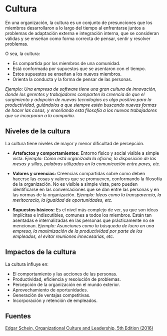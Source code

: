 # Cultura

En una organización, la cultura es un conjunto de presunciones que los miembros desarrollaron a lo largo del tiempo al enfrentarse juntos a problemas de adaptación externa e integración interna, que se consideran válidas y se enseñan como forma correcta de pensar, sentir y resolver problemas.

O sea, la cultura:
* Es compartida por los miembros de una comunidad.
* Está conformada por supuestos que se asentaron con el tiempo.
* Estos supuestos se enseñan a los nuevos miembros.
* Orienta la conducta y la forma de pensar de las personas.

*Ejemplo: Una empresa de software tiene una gran cultura de innovación, donde los gerentes y trabajadores comparten la creencia de que el surgimiento y adopción de nuevas tecnologías es algo positivo para la productividad, guiándolos a que siempre estén buscando nuevas formas de hacer las cosas, y enseñando esta filosofía a los nuevos trabajadores que se incorporan a la compañía.*

## Niveles de la cultura

La cultura tiene niveles de mayor y menor dificultad de percepción.

* **Artefactos y comportamientos:** Entorno físico y social visible a simple vista. *Ejemplo: Cómo está organizada la oficina, la disposición de las mesas y sillas, palabras utilizadas en la comunicación entre pares, etc.*

* **Valores y creencias:** Creencias compartidas sobre como deben hacerse las cosas y valores que se promueven, conformando la filosofía de la organización. No es visible a simple vista, pero pueden identificarse en las conversaciones que se dan entre las personas y en las normas de la organización. *Ejemplo: Ideas como la transparencia, la meritocracia, la igualdad de oportunidades, etc.*

* **Supuestos básicos:** Es el nivel más complejo de ver, ya que son ideas implícitas e indiscutibles, comunes a todos los miembros. Están tan asentadas e internalizadas en las personas que prácticamente no se mencionan. *Ejemplo: Asunciones como la búsqueda de lucro en una empresa, la maximización de la productividad por parte de los empleados, el evitar reuniones innecesarias, etc.*

## Impactos de la cultura

La cultura influye en:
* El comportamiento y las acciones de las personas.
* Productividad, eficiencia y resolución de problemas.
* Percepción de la organización en el mundo exterior.
* Aprovechamiento de oportunidades.
* Generación de ventajas competitivas.
* Incorporación y retención de empleados.

## Fuentes
[Edgar Schein, Organizational Culture and Leadership, 5th Edition (2016)](https://www.wiley.com/en-us/Organizational+Culture+and+Leadership%2C+5th+Edition-p-9781119212041)